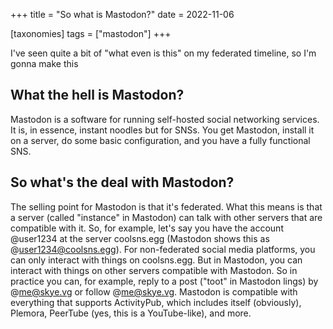 +++
title = "So what is Mastodon?"
date = 2022-11-06

[taxonomies]
tags = ["mastodon"]
+++

I've seen quite a bit of "what even is this" on my federated timeline, so I'm gonna make this

## What the hell is Mastodon?

<!-- more -->
Mastodon is a software for running self-hosted social networking services.
It is, in essence, instant noodles but for SNSs.
You get Mastodon, install it on a server, do some basic configuration, and you have a fully functional SNS.

## So what's the deal with Mastodon?

The selling point for Mastodon is that it's federated.
What this means is that a server (called "instance" in Mastodon) can talk with other servers that are compatible with it.
So, for example, let's say you have the account @user1234 at the server coolsns.egg (Mastodon shows this as @user1234@coolsns.egg).
For non-federated social media platforms, you can only interact with things on coolsns.egg.
But in Mastodon, you can interact with things on other servers compatible with Mastodon.
So in practice you can, for example, reply to a post ("toot" in Mastodon lings) by @me@skye.vg or follow @me@skye.vg.
Mastodon is compatible with everything that supports ActivityPub, which includes itself (obviously), Plemora, PeerTube (yes, this is a YouTube-like), and more.